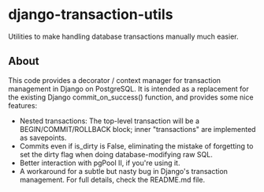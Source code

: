 django-transaction-utils
========================

Utilities to make handling database transactions manually much easier.

About
-----

This code provides a decorator / context manager for transaction management in
Django on PostgreSQL. It is intended as a replacement for the existing Django
commit_on_success() function, and provides some nice features:
* Nested transactions: The top-level transaction will be a BEGIN/COMMIT/ROLLBACK
block; inner "transactions" are implemented as savepoints.
* Commits even if is_dirty is False, eliminating the mistake of forgetting to set
the dirty flag when doing database-modifying raw SQL.
* Better interaction with pgPool II, if you're using it.
* A workaround for a subtle but nasty bug in Django's transaction management.
For full details, check the README.md file.